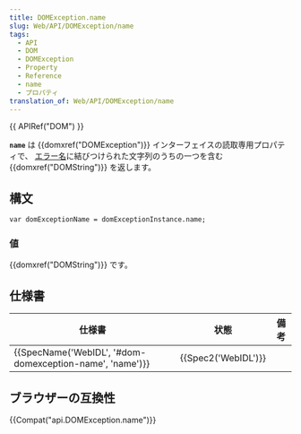 ```yaml
---
title: DOMException.name
slug: Web/API/DOMException/name
tags:
  - API
  - DOM
  - DOMException
  - Property
  - Reference
  - name
  - プロパティ
translation_of: Web/API/DOMException/name
---
```

{{ APIRef("DOM") }}

**`name`** は {{domxref("DOMException")}} インターフェイスの読取専用プロパティで、 [エラー名](/ja/docs/Web/API/DOMException#Error_names)に結びつけられた文字列のうちの一つを含む {{domxref("DOMString")}} を返します。

## 構文

    var domExceptionName = domExceptionInstance.name;

### 値

{{domxref("DOMString")}} です。

## 仕様書

| 仕様書                                                                       | 状態                     | 備考 |
| ---------------------------------------------------------------------------- | ------------------------ | ---- |
| {{SpecName('WebIDL', '#dom-domexception-name', 'name')}} | {{Spec2('WebIDL')}} |      |

## ブラウザーの互換性

{{Compat("api.DOMException.name")}}
